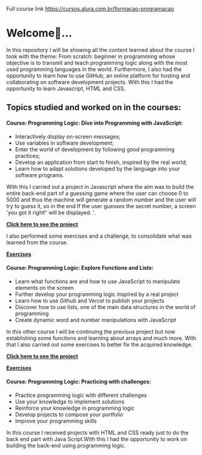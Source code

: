 Full course link https://cursos.alura.com.br/formacao-programacao

# Welcome📕...


In this repository I will be showing all the content learned about the course I took with the theme: From scratch: beginner in programming whose objective is to transmit and teach programming logic along with the most used programming languages ​​in the world. Furthermore, I also had the opportunity to learn how to use GitHub, an online platform for hosting and collaborating on software development projects. With this I had the opportunity to learn Javascript, HTML and CSS.

## Topics studied and worked on in the courses:

#### Course: Programming Logic: Dive into Programming with JavaScript:

* Interactively display on-screen messages;
* Use variables in software development;
* Enter the world of development by following good programming practices;
* Develop an application from start to finish, inspired by the real world;
* Learn how to adapt solutions developed by the language into your software programs.


With this I carried out a project in Javascript where the aim was to build the entire back-end part of a guessing game where the user can choose 0 to 5000 and thus the machine will generate a random number and the user will try to guess it, so in the end If the user guesses the secret number, a screen 'you got it right!' will be displayed. '.

**[Click here to see the project](https://github.com/Costajosue/pkb/tree/main/JavaScript/Alura%20-%20Forma%C3%A7%C3%A3o%20JavaScript/L%C3%B3gica%20de%20Programa%C3%A7%C3%A3o%20-%20JavaScript%20-%20Parte%201)**

I also performed some exercises and a challenge, to consolidate what was learned from the course.

**[Exercises](https://github.com/Costajosue/pkb/tree/main/JavaScript/Alura%20-%20Forma%C3%A7%C3%A3o%20JavaScript/Exercicios%20L%C3%B3gica%20de%20Programa%C3%A7%C3%A3o%20-%20JavaScript%20-%20Parte%201)**

#### Course: Programming Logic: Explore Functions and Lists:

* Learn what functions are and how to use JavaScript to manipulate elements on the screen
* Further develop your programming logic inspired by a real project
* Learn how to use Github and Vercel to publish your projects
* Discover how to use lists, one of the main data structures in the world of programming
* Create dynamic word and number manipulations with JavaScript

In this other course I will be continuing the previous project but now establishing some functions and learning about arrays and much more. With that I also carried out some exercises to better fix the acquired knowledge.

**[Click here to see the project](https://github.com/Costajosue/pkb/tree/main/JavaScript/Alura%20-%20Forma%C3%A7%C3%A3o%20JavaScript/L%C3%B3gica%20de%20Programa%C3%A7%C3%A3o%20-%20JavaScript%20-%20Parte%202)**

**[Exercises](https://github.com/Costajosue/pkb/tree/main/JavaScript/Alura%20-%20Forma%C3%A7%C3%A3o%20JavaScript/Exercicios%20L%C3%B3gica%20de%20Programa%C3%A7%C3%A3o%20-%20JavaScript%20-%20Parte%202)**


#### Course: Programming Logic: Practicing with challenges:

* Practice programming logic with different challenges
* Use your knowledge to implement solutions
* Reinforce your knowledge in programming logic
* Develop projects to compose your portfolio
* Improve your programming skills

In this course I received projects with HTML and CSS ready just to do the back end part with Java Script.With this I had the opportunity to work on building the back-end using programming logic.
